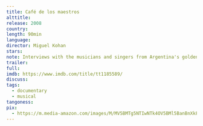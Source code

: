 ```yaml
---
title: Café de los maestros
alttitle:
release: 2008
country:
length: 90min
language:
director: Miguel Kohan
stars:
note: Interviews with the musicians and singers from Argentina's golden days of Tango.
trailer:
full:
imdb: https://www.imdb.com/title/tt1185589/
discuss:
tags:
  - documentary
  - musical
tangoness:
pix:
  - https://m.media-amazon.com/images/M/MV5BMTg5NTIwNTk4OV5BMl5BanBnXkFtZTgwOTgzMjA2MDE@._V1_.jpg
---
```


